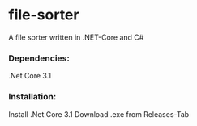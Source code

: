 # file-sorter
A file sorter written in .NET-Core and C# 
### Dependencies:
.Net Core 3.1
### Installation:
Install .Net Core 3.1
Download .exe from Releases-Tab
